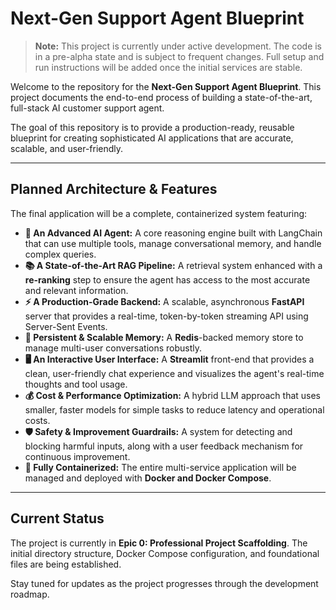 # Next-Gen Support Agent Blueprint

> **Note:** This project is currently under active development. The code is in a pre-alpha state and is subject to frequent changes. Full setup and run instructions will be added once the initial services are stable.

Welcome to the repository for the **Next-Gen Support Agent Blueprint**. This project documents the end-to-end process of building a state-of-the-art, full-stack AI customer support agent.

The goal of this repository is to provide a production-ready, reusable blueprint for creating sophisticated AI applications that are accurate, scalable, and user-friendly.

---

## Planned Architecture & Features

The final application will be a complete, containerized system featuring:

- **🤖 An Advanced AI Agent:** A core reasoning engine built with LangChain that can use multiple tools, manage conversational memory, and handle complex queries.
- **📚 A State-of-the-Art RAG Pipeline:** A retrieval system enhanced with a **re-ranking** step to ensure the agent has access to the most accurate and relevant information.
- **⚡ A Production-Grade Backend:** A scalable, asynchronous **FastAPI** server that provides a real-time, token-by-token streaming API using Server-Sent Events.
- **🧠 Persistent & Scalable Memory:** A **Redis**-backed memory store to manage multi-user conversations robustly.
- **🖥️ An Interactive User Interface:** A **Streamlit** front-end that provides a clean, user-friendly chat experience and visualizes the agent's real-time thoughts and tool usage.
- **💰 Cost & Performance Optimization:** A hybrid LLM approach that uses smaller, faster models for simple tasks to reduce latency and operational costs.
- **🛡️ Safety & Improvement Guardrails:** A system for detecting and blocking harmful inputs, along with a user feedback mechanism for continuous improvement.
- **🐳 Fully Containerized:** The entire multi-service application will be managed and deployed with **Docker and Docker Compose**.

---

## Current Status

The project is currently in **Epic 0: Professional Project Scaffolding**. The initial directory structure, Docker Compose configuration, and foundational files are being established.

Stay tuned for updates as the project progresses through the development roadmap.
